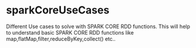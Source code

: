 # sparkCoreUseCases

Different Use cases to solve with SPARK CORE RDD functions. This will help to understand basic SPARK CORE RDD functions like map,flatMap,filter,reduceByKey,collect() etc..
